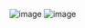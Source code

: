 ![image](https://github.com/levirenato/dotfiles/assets/84652664/005850f0-0ea6-4d53-93ea-1d5c9b05b50b)
![image](https://github.com/levirenato/dotfiles/assets/84652664/2e889b45-b44f-4a33-af08-9485dd920406)

